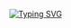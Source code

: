 [![Typing SVG](https://readme-typing-svg.herokuapp.com?font=Fira+Code&pause=1000&color=46F724&background=FF060600&center=true&vCenter=true&width=435&lines=Hi+there!;It's+zephir0;Welcome+to+my+github+profile)](https://git.io/typing-svg)
